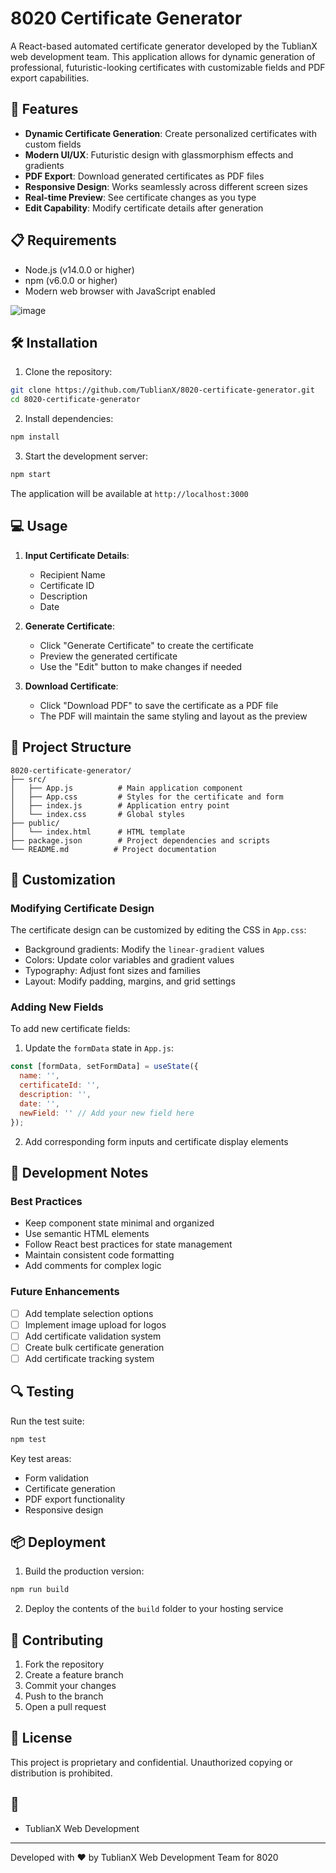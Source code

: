 # 8020 Certificate Generator

A React-based automated certificate generator developed by the TublianX web development team. This application allows for dynamic generation of professional, futuristic-looking certificates with customizable fields and PDF export capabilities.

## 🚀 Features

- **Dynamic Certificate Generation**: Create personalized certificates with custom fields
- **Modern UI/UX**: Futuristic design with glassmorphism effects and gradients
- **PDF Export**: Download generated certificates as PDF files
- **Responsive Design**: Works seamlessly across different screen sizes
- **Real-time Preview**: See certificate changes as you type
- **Edit Capability**: Modify certificate details after generation

## 📋 Requirements

- Node.js (v14.0.0 or higher)
- npm (v6.0.0 or higher)
- Modern web browser with JavaScript enabled

![image](https://github.com/user-attachments/assets/1acc6e16-c23d-44ef-8469-ad2d28525005)


## 🛠️ Installation

1. Clone the repository:
```bash
git clone https://github.com/TublianX/8020-certificate-generator.git
cd 8020-certificate-generator
```

2. Install dependencies:
```bash
npm install
```

3. Start the development server:
```bash
npm start
```

The application will be available at `http://localhost:3000`

## 💻 Usage

1. **Input Certificate Details**:
   - Recipient Name
   - Certificate ID
   - Description
   - Date

2. **Generate Certificate**:
   - Click "Generate Certificate" to create the certificate
   - Preview the generated certificate
   - Use the "Edit" button to make changes if needed

3. **Download Certificate**:
   - Click "Download PDF" to save the certificate as a PDF file
   - The PDF will maintain the same styling and layout as the preview

## 🔧 Project Structure

```
8020-certificate-generator/
├── src/
│   ├── App.js          # Main application component
│   ├── App.css         # Styles for the certificate and form
│   ├── index.js        # Application entry point
│   └── index.css       # Global styles
├── public/
│   └── index.html      # HTML template
├── package.json        # Project dependencies and scripts
└── README.md          # Project documentation
```

## 🎨 Customization

### Modifying Certificate Design

The certificate design can be customized by editing the CSS in `App.css`:

- Background gradients: Modify the `linear-gradient` values
- Colors: Update color variables and gradient values
- Typography: Adjust font sizes and families
- Layout: Modify padding, margins, and grid settings

### Adding New Fields

To add new certificate fields:

1. Update the `formData` state in `App.js`:
```javascript
const [formData, setFormData] = useState({
  name: '',
  certificateId: '',
  description: '',
  date: '',
  newField: '' // Add your new field here
});
```

2. Add corresponding form inputs and certificate display elements

## 📝 Development Notes

### Best Practices

- Keep component state minimal and organized
- Use semantic HTML elements
- Follow React best practices for state management
- Maintain consistent code formatting
- Add comments for complex logic

### Future Enhancements

- [ ] Add template selection options
- [ ] Implement image upload for logos
- [ ] Add certificate validation system
- [ ] Create bulk certificate generation
- [ ] Add certificate tracking system

## 🔍 Testing

Run the test suite:
```bash
npm test
```

Key test areas:
- Form validation
- Certificate generation
- PDF export functionality
- Responsive design

## 📦 Deployment

1. Build the production version:
```bash
npm run build
```

2. Deploy the contents of the `build` folder to your hosting service

## 🤝 Contributing

1. Fork the repository
2. Create a feature branch
3. Commit your changes
4. Push to the branch
5. Open a pull request

## 📄 License

This project is proprietary and confidential. Unauthorized copying or distribution is prohibited.

## 👥 

- TublianX Web Development 


---

Developed with ❤️ by TublianX Web Development Team for 8020
